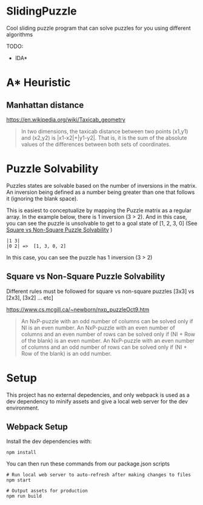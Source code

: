 # SlidingPuzzle

Cool sliding puzzle program that can solve puzzles for you using different algorithms

TODO:
- IDA*


# A* Heuristic

## Manhattan distance
https://en.wikipedia.org/wiki/Taxicab_geometry
> In two dimensions, the taxicab distance between two points (x1,y1) and (x2,y2) is |x1-x2|+|y1-y2|. That is, it is the sum of the absolute values of the differences between both sets of coordinates.


# Puzzle Solvability
Puzzles states are solvable based on the number of inversions in the matrix.  An inversion being defined as a number being greater than one that follows it (ignoring the blank space).

This is easiest to conceptualize by mapping the Puzzle matrix as a regular array.  In the example below, there is 1 inversion (3 > 2).  And in this case, you can see the puzzle is unsolvable to get to a goal state of [1, 2, 3, 0] (See [Square vs Non-Square Puzzle Solvability](#square-vs-non-square-puzzle-solvability) )
```
|1 3|
|0 2| =>  [1, 3, 0, 2]
```

In this case, you can see the puzzle has 1 inversion (3 > 2)


## Square vs Non-Square Puzzle Solvability
Different rules must be followed for square vs non-square puzzles [3x3] vs [2x3], [3x2] ... etc]

https://www.cs.mcgill.ca/~newborn/nxp_puzzleOct9.htm
> An NxP-puzzle with an odd number of columns can be solved only if NI is an even number.  An NxP-puzzle with an even number of columns and an even number of rows can be solved only if (NI + Row of the blank) is an even number. An NxP-puzzle with an even number of columns and an odd number of rows can be solved only if (NI + Row of the blank) is an odd number.



# Setup
This project has no external depedencies, and only webpack is used as a dev dependency to minify assets and give a local web server for the dev environment.

## Webpack Setup
Install the dev dependencies with:
```
npm install
```

You can then run these commands from our package.json scripts
```
# Run local web server to auto-refresh after making changes to files
npm start

# Output assets for production
npm run build
```
